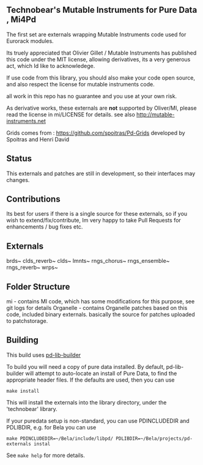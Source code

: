 ## Technobear's Mutable Instruments for Pure Data , Mi4Pd

The first set are externals wrapping Mutable Instruments code used for Eurorack modules. 

Its truely appreciated that Olivier Gillet / Mutable Instruments has published this code under the MIT license, allowing derivatives, its a very generous act, which Id like to acknowledege.

If use code from this library, you should also make your code open source, and also respect the license for mutable instruments code.

all work in this repo has no guarantee and you use at your own risk.

As derivative works, these externals are **not** supported by Oliver/MI, please read the license in mi/LICENSE for details.
see also http://mutable-instruments.net

Grids comes from :
https://github.com/spoitras/Pd-Grids
developed by Spoitras and Henri David

## Status ##
This externals and patches are still in development, so their interfaces may changes.

## Contributions ##
Its best for users if there is a single source for these externals, so if you wish to extend/fix/contribute, Im very happy to take Pull Requests for enhancements / bug fixes etc.

## Externals ##
brds~
clds_reverb~
clds~
lmnts~
rngs_chorus~
rngs_ensemble~
rngs_reverb~
wrps~

## Folder Structure ##
mi - contains MI code, which has some modifications for this purpose, see git logs for details
Organelle - contains Organelle patches based on this code, included binary externals. basically the source for patches uploaded to patchstorage.

## Building ##
This build uses [pd-lib-builder](https://github.com/pure-data/pd-lib-builder/)

To build you will need a copy of pure data installed.
By default, pd-lib-builder will attempt to auto-locate an install of Pure Data, to find the appropriate header files.
If the defaults are used, then you can use

    make install 

This will install the externals into the library directory, under the 'technobear' library.

If your puredata setup is non-standard, you can use PDINCLUDEDIR and PDLIBDIR, e.g. for Bela you can use

	make PDINCLUDEDIR=~/Bela/include/libpd/ PDLIBDIR=~/Bela/projects/pd-externals instal


See `make help` for more details.